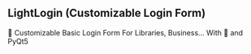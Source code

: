 ## LightLogin (Customizable Login Form)
🔑 Customizable Basic Login Form For Libraries, Business... With 💖 and PyQt5
